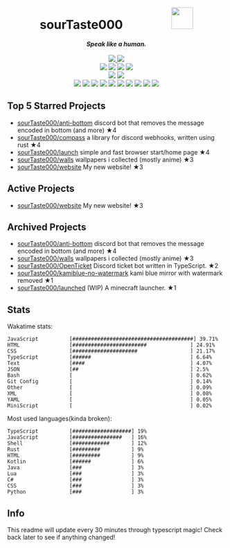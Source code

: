 <!-- deno-fmt-ignore-file -->
<h1 align="center">sourTaste000&emsp;&emsp;&emsp;&emsp;<img src="https://avatars.githubusercontent.com/u/47074495" width="50px"></h1>
<div align="center">
  <b><i>Speak like a human.</i></b>
  <br />
  <br />
  <a href="https://heartbeat.sourtaste000.dev">
    <img src="https://img.shields.io/badge/dynamic/json?color=ffb4ed&label=Last%20seen&query=last_beat_formatted&suffix=%20ago&url=https%3A%2F%2Fheartbeat.sourtaste000.dev%2Fapi%2Fstats" />
  </a>
  <img src="https://img.shields.io/badge/Discord-sourTaste000%232391-f4d3d5?labelColor=4c566a&logo=Discord" />
  <br />
  <img src="https://img.shields.io/badge/-Vim-%23ffbeef?logo=Vim&labelColor=4c566a" />
  <img src="https://img.shields.io/badge/-CLion-%23ffaaea?logo=CLion&labelColor=4c566a" />
  <img src="https://img.shields.io/badge/-IntellJ IDEA-%23ffcee0?logo=IntelliJIDEA&labelColor=4c566a" />
  <img src="https://img.shields.io/badge/-Visual Studio Code-%23ec91d8?logo=VisualStudioCode&labelColor=4c566a" />
  <br />
  <img src="https://img.shields.io/badge/-macOS-%23f69ee1?logo=macOS&labelColor=4c566a" />
  <img src="https://img.shields.io/badge/-Linux-%23ffc9e5?logo=Linux&labelColor=4c566a" />
  <br />
<img src="https://img.shields.io/badge/-TypeScript-f8edeb" />
<img src="https://img.shields.io/badge/-Rust-fec89a" />
<img src="https://img.shields.io/badge/-HTML-ffd7ba" />
<img src="https://img.shields.io/badge/-other-e8e8e4" />
<img src="https://img.shields.io/badge/-JavaScript-fae1dd" />
<img src="https://img.shields.io/badge/-Shell-fcd5ce" />
<img src="https://img.shields.io/badge/-Java-ece4db" />
<img src="https://img.shields.io/badge/-Kotlin-ffe5d9" />
<img src="https://img.shields.io/badge/-Lua-fec5bb" />
<img src="https://img.shields.io/badge/-C#-d8e2dc" />
  <br />
</div>

## Top 5 Starred Projects

- [sourTaste000/anti-bottom](https://github.com/sourTaste000/anti-bottom) discord bot that removes the message encoded in bottom (and more) ★4
- [sourTaste000/compass](https://github.com/sourTaste000/compass) a library for discord webhooks, written using rust ★4
- [sourTaste000/launch](https://github.com/sourTaste000/launch) simple and fast browser start/home page ★4
- [sourTaste000/walls](https://github.com/sourTaste000/walls) wallpapers i collected (mostly anime) ★3
- [sourTaste000/website](https://github.com/sourTaste000/website) My new website! ★3

## Active Projects

- [sourTaste000/website](https://github.com/sourTaste000/website) My new website! ★3

## Archived Projects

- [sourTaste000/anti-bottom](https://github.com/sourTaste000/anti-bottom) discord bot that removes the message encoded in bottom (and more) ★4
- [sourTaste000/walls](https://github.com/sourTaste000/walls) wallpapers i collected (mostly anime) ★3
- [sourTaste000/OpenTicket](https://github.com/sourTaste000/OpenTicket) Discord ticket bot written in TypeScript. ★2
- [sourTaste000/kamiblue-no-watermark](https://github.com/sourTaste000/kamiblue-no-watermark) kami blue mirror with watermark removed ★1
- [sourTaste000/launched](https://github.com/sourTaste000/launched) (WIP) A minecraft launcher. ★1

## Stats

Wakatime stats:
```
JavaScript          [#######################################] 39.71%
HTML                [########################              ] 24.91%
CSS                 [#####################                 ] 21.17%
TypeScript          [######                                ] 6.64%
Text                [####                                  ] 4.07%
JSON                [##                                    ] 2.5%
Bash                [                                      ] 0.62%
Git Config          [                                      ] 0.14%
Other               [                                      ] 0.09%
XML                 [                                      ] 0.08%
YAML                [                                      ] 0.05%
MiniScript          [                                      ] 0.02%
```

Most used languages(kinda broken):
```
TypeScript          [###################] 19%
JavaScript          [################   ] 16%
Shell               [############       ] 12%
Rust                [#########          ] 9%
HTML                [#########          ] 9%
Kotlin              [######             ] 6%
Java                [###                ] 3%
Lua                 [###                ] 3%
C#                  [###                ] 3%
CSS                 [###                ] 3%
Python              [###                ] 3%
```

## Info

This readme will update every 30 minutes through typescript magic! Check back later to see if anything changed!
